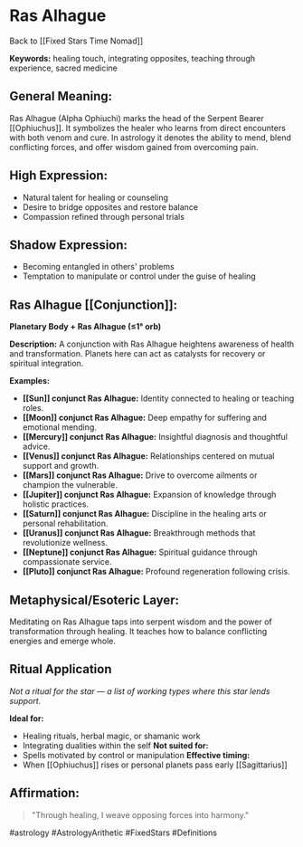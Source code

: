 # Ras Alhague

Back to [[Fixed Stars Time Nomad]]

**Keywords:** healing touch, integrating opposites, teaching through experience, sacred medicine

## General Meaning:
Ras Alhague (Alpha Ophiuchi) marks the head of the Serpent Bearer [[Ophiuchus]]. It symbolizes the healer who learns from direct encounters with both venom and cure. In astrology it denotes the ability to mend, blend conflicting forces, and offer wisdom gained from overcoming pain.

## High Expression:
- Natural talent for healing or counseling
- Desire to bridge opposites and restore balance
- Compassion refined through personal trials

## Shadow Expression:
- Becoming entangled in others' problems
- Temptation to manipulate or control under the guise of healing

## Ras Alhague [[Conjunction]]:

**Planetary Body + Ras Alhague (≤1° orb)**

**Description:**
A conjunction with Ras Alhague heightens awareness of health and transformation. Planets here can act as catalysts for recovery or spiritual integration.

**Examples:**
- **[[Sun]] conjunct Ras Alhague:** Identity connected to healing or teaching roles.
- **[[Moon]] conjunct Ras Alhague:** Deep empathy for suffering and emotional mending.
- **[[Mercury]] conjunct Ras Alhague:** Insightful diagnosis and thoughtful advice.
- **[[Venus]] conjunct Ras Alhague:** Relationships centered on mutual support and growth.
- **[[Mars]] conjunct Ras Alhague:** Drive to overcome ailments or champion the vulnerable.
- **[[Jupiter]] conjunct Ras Alhague:** Expansion of knowledge through holistic practices.
- **[[Saturn]] conjunct Ras Alhague:** Discipline in the healing arts or personal rehabilitation.
- **[[Uranus]] conjunct Ras Alhague:** Breakthrough methods that revolutionize wellness.
- **[[Neptune]] conjunct Ras Alhague:** Spiritual guidance through compassionate service.
- **[[Pluto]] conjunct Ras Alhague:** Profound regeneration following crisis.

## Metaphysical/Esoteric Layer:
Meditating on Ras Alhague taps into serpent wisdom and the power of transformation through healing. It teaches how to balance conflicting energies and emerge whole.

## Ritual Application
*Not a ritual for the star — a list of working types where this star lends support.*

**Ideal for:**
- Healing rituals, herbal magic, or shamanic work
- Integrating dualities within the self
**Not suited for:**
- Spells motivated by control or manipulation
**Effective timing:**
- When [[Ophiuchus]] rises or personal planets pass early [[Sagittarius]]

## Affirmation:

> "Through healing, I weave opposing forces into harmony."

#astrology #AstrologyArithetic #FixedStars #Definitions
